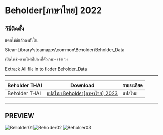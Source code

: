 # Beholder[ภาษาไทย] 2022

## วิธีติดตั้ง
แตกไฟล์แล้วลงทับใน 

SteamLibrary\steamapps\common\Beholder\Beholder_Data

เปิดไฟล์>ลากไฟล์ไปลงที่ตัวเกม> เข้าเกม

Extrack All file in to floder Beholder_Data

------------------------------

 Beholder THAI| Download|รายละเอียด|
| ------------- | ------------- | ------------- |
| Beholder THAI| [แปลไทย Beholder[ภาษาไทย] 2023 ](https://github.com/simscolony/Beholder_TH/raw/main/Beholder_THAI_2023.7z) |แปลไทย|

------------------------------
## PREVIEW

![Beholder01](![image](https://i.imgur.com/L0eVdX8.png))
![Beholder02](![image](https://i.imgur.com/5PJHn2T.png))
![Beholder03](![image](https://i.imgur.com/ECyiBc7.png))
